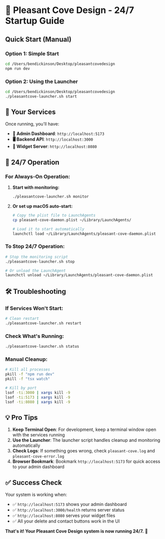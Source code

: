 # 🚀 Pleasant Cove Design - 24/7 Startup Guide

## Quick Start (Manual)

### Option 1: Simple Start
```bash
cd /Users/bendickinson/Desktop/pleasantcovedesign
npm run dev
```

### Option 2: Using the Launcher
```bash
cd /Users/bendickinson/Desktop/pleasantcovedesign
./pleasantcove-launcher.sh start
```

## 🎯 Your Services

Once running, you'll have:

- **📱 Admin Dashboard**: `http://localhost:5173`
- **🖥️  Backend API**: `http://localhost:3000` 
- **🔧 Widget Server**: `http://localhost:8080`

## 🔄 24/7 Operation

### For Always-On Operation:

1. **Start with monitoring:**
   ```bash
   ./pleasantcove-launcher.sh monitor
   ```
   
2. **Or set up macOS auto-start:**
   ```bash
   # Copy the plist file to LaunchAgents
   cp pleasant-cove-daemon.plist ~/Library/LaunchAgents/
   
   # Load it to start automatically
   launchctl load ~/Library/LaunchAgents/pleasant-cove-daemon.plist
   ```

### To Stop 24/7 Operation:
```bash
# Stop the monitoring script
./pleasantcove-launcher.sh stop

# Or unload the LaunchAgent
launchctl unload ~/Library/LaunchAgents/pleasant-cove-daemon.plist
```

## 🛠️ Troubleshooting

### If Services Won't Start:
```bash
# Clean restart
./pleasantcove-launcher.sh restart
```

### Check What's Running:
```bash
./pleasantcove-launcher.sh status
```

### Manual Cleanup:
```bash
# Kill all processes
pkill -f "npm run dev"
pkill -f "tsx watch"

# Kill by port
lsof -ti:3000 | xargs kill -9
lsof -ti:5173 | xargs kill -9
lsof -ti:8080 | xargs kill -9
```

## 💡 Pro Tips

1. **Keep Terminal Open**: For development, keep a terminal window open with the services running
2. **Use the Launcher**: The launcher script handles cleanup and monitoring automatically
3. **Check Logs**: If something goes wrong, check `pleasant-cove.log` and `pleasant-cove-error.log`
4. **Browser Bookmark**: Bookmark `http://localhost:5173` for quick access to your admin dashboard

## ✅ Success Check

Your system is working when:
- ✅ `http://localhost:5173` shows your admin dashboard
- ✅ `http://localhost:3000/health` returns server status
- ✅ `http://localhost:8080` serves your widget files
- ✅ All your delete and contact buttons work in the UI

**That's it! Your Pleasant Cove Design system is now running 24/7.** 🎉 